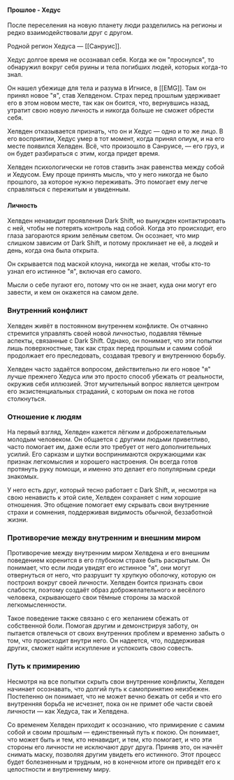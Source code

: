#### Прошлое - Хедус

После переселения на новую планету люди разделились на регионы и редко взаимодействовали друг с другом.

Родной регион Хедуса —  [[Санруис]].

Хедус долгое время не осознавал себя. Когда же он "проснулся", то обнаружил вокруг себя руины и тела погибших людей, которых когда-то знал.

Он нашел убежище для тела и разума в Игнисе, в [[EMG]]. Там он принял новое "я", став Хелвденом. Страх перед прошлым удерживает его в этом новом месте, так как он боится, что, вернувшись назад, утратит свою новую личность и никогда больше не сможет обрести себя.

Хелвден отказывается признать, что он и Хедус — одно и то же лицо. В его восприятии, Хедус умер в тот момент, когда принял опиум, и на его месте появился Хелвден. Всё, что произошло в Санруисе, — его груз, и он будет разбираться с этим, когда придет время.

Хелвден психологически не готов ставить знак равенства между собой и Хедусом. Ему проще принять мысль, что у него никогда не было прошлого, за которое нужно переживать. Это помогает ему легче справляться с пережитым и увиденным.

#### Личность

Хелвден ненавидит проявления Dark Shift, но вынужден контактировать с ней, чтобы не потерять контроль над собой. Когда это происходит, его глаза загораются ярким зелёным светом. Он осознает, что мир слишком зависим от Dark Shift, и потому проклинает не её, а людей и день, когда она была открыта.

Он скрывается под маской клоуна, никогда не желая, чтобы кто-то узнал его истинное "я", включая его самого.

Мысли о себе пугают его, потому что он не знает, куда они могут его завести, и кем он окажется на самом деле.
### Внутренний конфликт

Хелвден живёт в постоянном внутреннем конфликте. Он отчаянно стремится управлять своей новой личностью, подавляя тёмные аспекты, связанные с Dark Shift. Однако, он понимает, что эти попытки лишь поверхностные, так как страх перед прошлым и самим собой продолжает его преследовать, создавая тревогу и внутреннюю борьбу.

Хелвден часто задаётся вопросом, действительно ли его новое "я" лучше прежнего Хедуса или это просто способ убежать от реальности, окружив себя иллюзией. Этот мучительный вопрос является центром его экзистенциальных страданий, с которым он пока не готов столкнуться.

### Отношение к людям

На первый взгляд, Хелвден кажется лёгким и доброжелательным молодым человеком. Он общается с другими людьми приветливо, часто помогает им, даже если это требует от него дополнительных усилий. Его сарказм и шутки воспринимаются окружающими как признак легкомыслия и хорошего настроения. Он всегда готов протянуть руку помощи, и именно это делает его популярным среди знакомых.

У него есть друг, который тесно работает с Dark Shift, и, несмотря на свою ненависть к этой силе, Хелвден сохраняет с ним хорошие отношения. Это общение помогает ему скрывать свои внутренние страхи и сомнения, поддерживая видимость обычной, беззаботной жизни.

### Противоречие между внутренним и внешним миром

Противоречие между внутренним миром Хелвдена и его внешним поведением коренится в его глубоком страхе быть раскрытым. Он понимает, что если люди увидят его истинное "я", они могут отвернуться от него, что разрушит ту хрупкую оболочку, которую он построил вокруг своей личности. Хелвден боится признать свои слабости, поэтому создаёт образ доброжелательного и весёлого человека, скрывающего свои тёмные стороны за маской легкомысленности.

Такое поведение также связано с его желанием сбежать от собственной боли. Помогая другим и демонстрируя заботу, он пытается отвлечься от своих внутренних проблем и временно забыть о том, что происходит внутри него. Он надеется, что, поддерживая других, сможет найти искупление и успокоить свою совесть.

### Путь к примирению

Несмотря на все попытки скрыть свои внутренние конфликты, Хелвден начинает осознавать, что долгий путь к самопринятию неизбежен. Постепенно он понимает, что не может вечно бежать от себя и что его внутренняя борьба не исчезнет, пока он не примет обе части своей личности — как Хедуса, так и Хелвдена.

Со временем Хелвден приходит к осознанию, что примирение с самим собой и своим прошлым — единственный путь к покою. Он понимает, что может быть и тем, кто ненавидит, и тем, кто помогает, и что эти стороны его личности не исключают друг друга. Приняв это, он начнёт снимать маску, позволяя другим увидеть его истинного. Этот процесс будет болезненным и трудным, но в конечном итоге он приведёт его к целостности и внутреннему миру.